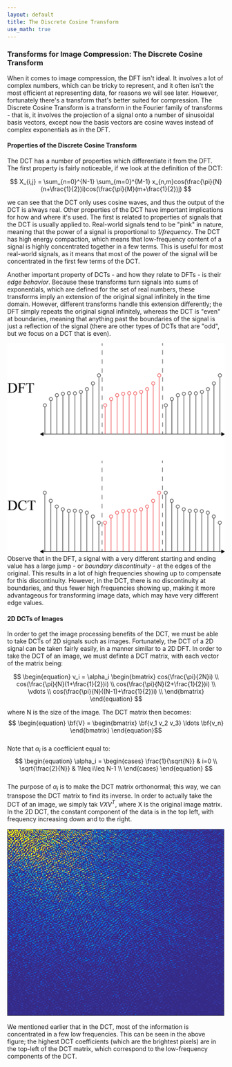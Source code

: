 ```yaml
---
layout: default
title: The Discrete Cosine Transform
use_math: true
---
```


### Transforms for Image Compression: The Discrete Cosine Transform

When it comes to image compression, the DFT isn't ideal. It involves a lot of complex numbers, which can be tricky to represent, and it often isn't the most efficient at representing data, for reasons we will see later. However, fortunately there's a transform that's better suited for compression. The Discrete Cosine Transform is a transform in the Fourier family of transforms - that is, it involves the projection of a signal onto a number of sinusoidal basis vectors, except now the basis vectors are cosine waves instead of complex exponentials as in the DFT.  

#### Properties of the Discrete Cosine Transform

The DCT has a number of properties which differentiate it from the DFT. The first property is fairly noticeable, if we look at the definition of the DCT:

$$
 X_{i,j} = \sum_{n=0}^{N-1} \sum_{m=0}^{M-1} x_{n,m}cos(\frac{\pi}{N}(n+\frac{1}{2})i)cos(\frac{\pi}{M}(m+\frac{1}{2})j)
$$

we can see that the DCT only uses cosine waves, and thus the output of the DCT is always real. Other properties of the DCT have important implications for how and where it's used. The first is related to properties of signals that the DCT is usually applied to. Real-world signals tend to be "pink" in nature, meaning that the power of a signal is proportional to *1/frequency*. The DCT has high energy compaction, which means that low-frequency content of a signal is highly concentrated together in a few terms. This is useful for most real-world signals, as it means that most of the power of the signal will be concentrated in the first few terms of the DCT.

Another important property of DCTs - and how they relate to DFTs - is their *edge behavior*. Because these transforms turn signals into sums of exponentials, which are defined for the set of real numbers, these transforms imply an extension of the original signal infinitely in the time domain. However, different transforms handle this extension differently; the DFT simply repeats the original signal infinitely, whereas the DCT is "even" at boundaries, meaning that anything past the boundaries of the signal is just a reflection of the signal (there are other types of DCTs that are "odd", but we focus on a DCT that is even).

![The edge behavior of the DCT.](FourierSample.png)
Observe that in the DFT, a signal with a very different starting and ending value has a large jump - or *boundary discontinuity* - at the edges of the original. This results in a lot of high frequencies showing up to compensate for this discontinuity. However, in the DCT, there is no discontinuity at boundaries, and thus fewer high frequencies showing up, making it more advantageous for transforming image data, which may have very different edge values.

#### 2D DCTs of Images

In order to get the image processing benefits of the DCT, we must be able to take DCTs of 2D signals such as images. Fortunately, the DCT of a 2D signal can be taken fairly easily, in a manner similar to a 2D DFT. In order to take the DCT of an image, we must definte a DCT matrix, with each vector of the matrix being:

$$
\begin{equation}
    v_i =
    \alpha_i
        \begin{bmatrix}
        cos(\frac{\pi}{2N}i) \\
        cos(\frac{\pi}{N}(1+\frac{1}{2})i) \\
        cos(\frac{\pi}{N}(2+\frac{1}{2})i) \\
        \vdots \\
        cos(\frac{\pi}{N}((N-1)+\frac{1}{2})i) \\
        \end{bmatrix}
\end{equation}
$$

where N is the size of the image. The DCT matrix then becomes:  
$$
\begin{equation}
    \bf{V} = \begin{bmatrix}
        \bf{v_1 v_2 v_3} \ldots \bf{v_n}
    \end{bmatrix}
\end{equation}$$  
Note that $\alpha_i$ is a coefficient equal to:  
$$
\begin{equation}
    \alpha_i =
    \begin{cases}
      \frac{1}{\sqrt{N}} & i=0 \\
      \sqrt{\frac{2}{N}} & 1\leq i\leq N-1 \\
  \end{cases}
\end{equation}
$$  
The purpose of $\alpha_i$ is to make the DCT matrix orthonormal; this way, we can transpose the DCT matrix to find its inverse. In order to actually take the DCT of an image, we simply tak $VXV^T$, where X is the original image matrix. In the 2D DCT, the constant component of the data is in the top left, with frequency increasing down and to the right.

![The DCT of an image.](dct_img.PNG)

We mentioned earlier that in the DCT, most of the information is concentrated in a few low frequencies. This can be seen in the above figure; the highest DCT coefficients (which are the brightest pixels) are in the top-left of the DCT matrix, which correspond to the low-frequency components of the DCT.

